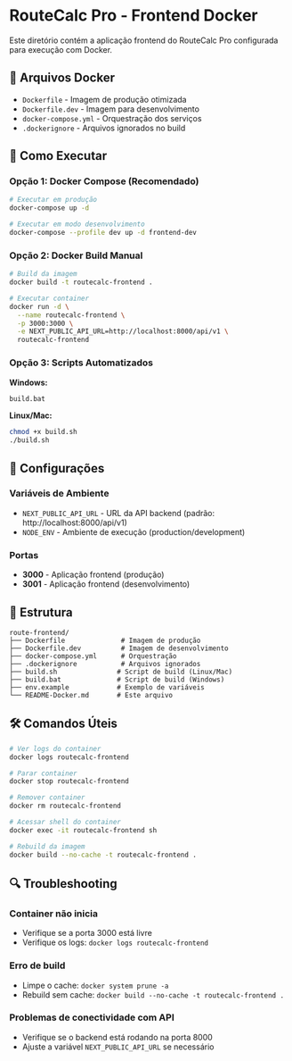 # RouteCalc Pro - Frontend Docker

Este diretório contém a aplicação frontend do RouteCalc Pro configurada para execução com Docker.

## 🐳 Arquivos Docker

- `Dockerfile` - Imagem de produção otimizada
- `Dockerfile.dev` - Imagem para desenvolvimento
- `docker-compose.yml` - Orquestração dos serviços
- `.dockerignore` - Arquivos ignorados no build

## 🚀 Como Executar

### Opção 1: Docker Compose (Recomendado)

```bash
# Executar em produção
docker-compose up -d

# Executar em modo desenvolvimento
docker-compose --profile dev up -d frontend-dev
```

### Opção 2: Docker Build Manual

```bash
# Build da imagem
docker build -t routecalc-frontend .

# Executar container
docker run -d \
  --name routecalc-frontend \
  -p 3000:3000 \
  -e NEXT_PUBLIC_API_URL=http://localhost:8000/api/v1 \
  routecalc-frontend
```

### Opção 3: Scripts Automatizados

**Windows:**
```cmd
build.bat
```

**Linux/Mac:**
```bash
chmod +x build.sh
./build.sh
```

## 🔧 Configurações

### Variáveis de Ambiente

- `NEXT_PUBLIC_API_URL` - URL da API backend (padrão: http://localhost:8000/api/v1)
- `NODE_ENV` - Ambiente de execução (production/development)

### Portas

- **3000** - Aplicação frontend (produção)
- **3001** - Aplicação frontend (desenvolvimento)

## 📁 Estrutura

```
route-frontend/
├── Dockerfile              # Imagem de produção
├── Dockerfile.dev          # Imagem de desenvolvimento
├── docker-compose.yml      # Orquestração
├── .dockerignore           # Arquivos ignorados
├── build.sh               # Script de build (Linux/Mac)
├── build.bat              # Script de build (Windows)
├── env.example            # Exemplo de variáveis
└── README-Docker.md       # Este arquivo
```

## 🛠️ Comandos Úteis

```bash
# Ver logs do container
docker logs routecalc-frontend

# Parar container
docker stop routecalc-frontend

# Remover container
docker rm routecalc-frontend

# Acessar shell do container
docker exec -it routecalc-frontend sh

# Rebuild da imagem
docker build --no-cache -t routecalc-frontend .
```

## 🔍 Troubleshooting

### Container não inicia
- Verifique se a porta 3000 está livre
- Verifique os logs: `docker logs routecalc-frontend`

### Erro de build
- Limpe o cache: `docker system prune -a`
- Rebuild sem cache: `docker build --no-cache -t routecalc-frontend .`

### Problemas de conectividade com API
- Verifique se o backend está rodando na porta 8000
- Ajuste a variável `NEXT_PUBLIC_API_URL` se necessário
